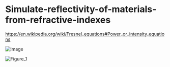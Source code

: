 # Simulate-reflectivity-of-materials-from-refractive-indexes

https://en.wikipedia.org/wiki/Fresnel_equations#Power_or_intensity_equations

![image](https://github.com/hanfei1986/Simulate-reflectivity-of-materials-from-refractive-indexes/assets/59255164/975b55d0-7bfd-411f-9df9-3cb2a70472c2)

![Figure_1](https://github.com/hanfei1986/Simulate-reflectivity-of-materials-from-refractive-indexes/assets/59255164/1244b47f-c410-405e-ac58-1bcec971c431)
